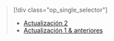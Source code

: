 > [!div class="op_single_selector"]
> * [Actualización 2](../articles/storsimple/storsimple-manage-volumes-u2.md)
> * [Actualización 1 &amp; anteriores](../articles/storsimple/storsimple-manage-volumes.md)
> 
> 

